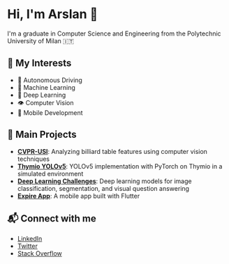 # Hi, I'm Arslan 👋

I'm a graduate in Computer Science and Engineering from the Polytechnic University of Milan 🇮🇹

## 🌟 My Interests

- 🚗 Autonomous Driving
- 🤖 Machine Learning
- 🧠 Deep Learning
- 👁️ Computer Vision
- 📱 Mobile Development

## 🔧 Main Projects

- [**CVPR-USI**](https://github.com/arstek131/CVPR-project-USI): Analyzing billiard table features using computer vision techniques
- [**Thymio YOLOv5**](https://github.com/arstek131/Thymio-Discovers-USI): YOLOv5 implementation with PyTorch on Thymio in a simulated environment
- [**Deep Learning Challenges**](https://github.com/arstek131/an2dl-ali-menta-sorrentino): Deep learning models for image classification, segmentation, and visual question answering
- [**Expire App**](https://github.com/arstek131/Expire_App): A mobile app built with Flutter

## 📬 Connect with me

- [LinkedIn](https://linkedin.com/in/arslan-ali-1804bbb1)
- [Twitter](https://twitter.com/arslanali20)
- [Stack Overflow](https://stackoverflow.com/users/8083156)

